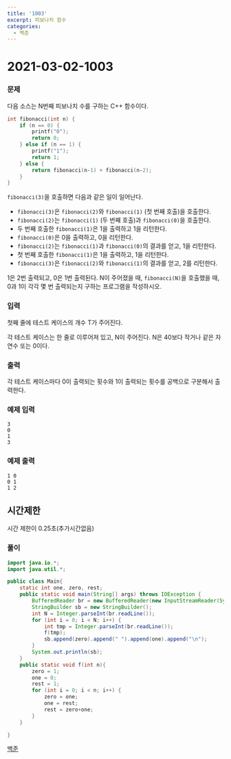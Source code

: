 ```yaml
---
title: '1003'
excerpt: 피보나치 함수
categories:
  - 백준
---
```


# 2021-03-02-1003

### 문제

다음 소스는 N번째 피보나치 수를 구하는 C++ 함수이다.

```cpp
int fibonacci(int n) {
    if (n == 0) {
        printf("0");
        return 0;
    } else if (n == 1) {
        printf("1");
        return 1;
    } else {
        return fibonacci(n‐1) + fibonacci(n‐2);
    }
}
```

`fibonacci(3)`을 호출하면 다음과 같은 일이 일어난다.

* `fibonacci(3)`은 `fibonacci(2)`와 `fibonacci(1)` \(첫 번째 호출\)을 호출한다.
* `fibonacci(2)`는 `fibonacci(1)` \(두 번째 호출\)과 `fibonacci(0)`을 호출한다.
* 두 번째 호출한 `fibonacci(1)`은 1을 출력하고 1을 리턴한다.
* `fibonacci(0)`은 0을 출력하고, 0을 리턴한다.
* `fibonacci(2)`는 `fibonacci(1)`과 `fibonacci(0)`의 결과를 얻고, 1을 리턴한다.
* 첫 번째 호출한 `fibonacci(1)`은 1을 출력하고, 1을 리턴한다.
* `fibonacci(3)`은 `fibonacci(2)`와 `fibonacci(1)`의 결과를 얻고, 2를 리턴한다.

1은 2번 출력되고, 0은 1번 출력된다. N이 주어졌을 때, `fibonacci(N)`을 호출했을 때, 0과 1이 각각 몇 번 출력되는지 구하는 프로그램을 작성하시오.

### 입력

첫째 줄에 테스트 케이스의 개수 T가 주어진다.

각 테스트 케이스는 한 줄로 이루어져 있고, N이 주어진다. N은 40보다 작거나 같은 자연수 또는 0이다.

### 출력

각 테스트 케이스마다 0이 출력되는 횟수와 1이 출력되는 횟수를 공백으로 구분해서 출력한다.

### 예제 입력

```text
3
0
1
3
```

### 예제 출력

```text
1 0
0 1
1 2
```

## 시간제한

시간 제한이 0.25초\(추가시간없음\)

### 풀이

```java
import java.io.*;
import java.util.*;

public class Main{
    static int one, zero, rest;
    public static void main(String[] args) throws IOException {
        BufferedReader br = new BufferedReader(new InputStreamReader(System.in));
        StringBuilder sb = new StringBuilder();
        int N = Integer.parseInt(br.readLine());
        for (int i = 0; i < N; i++) {
            int tmp = Integer.parseInt(br.readLine());
            f(tmp);
            sb.append(zero).append(" ").append(one).append("\n");
        }
        System.out.println(sb);
    }
    public static void f(int n){
        zero = 1;
        one = 0;
        rest = 1;
        for (int i = 0; i < n; i++) {
            zero = one;
            one = rest;
            rest = zero+one;
        }
    }

}
```

[백준](https://www.acmicpc.net/problem/1003)

